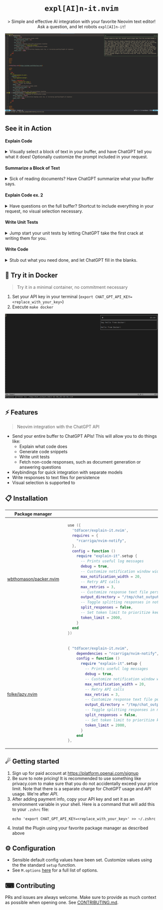 
<p align="center">
  <h1 align="center"><code>expl[AI]n-it.nvim</code></h2>
</p>

<p align="center">
    > Simple and effective AI integration with your favorite Neovim text editor! Ask a question, and let robots <code>expl[AI]n-it</code>!
</p>
  
![](https://github.com/trevordf/gifs/blob/main/explain-it.png)

## See it in Action

#### Explain Code

<details>
<summary>Visually select a block of text in your buffer, and have ChatGPT tell you what it does! Optionally customize the prompt included in your request.</summary>
  
  ![](https://github.com/trevordf/gifs/blob/main/explain_code.gif)
  
</details>

#### Summarize a Block of Text

<details>
<summary>Sick of reading documents? Have ChatGPT summarize what your buffer says.</summary>
  
  ![](https://github.com/trevordf/gifs/blob/main/summarize.gif)
  
</details>

#### Explain Code ex. 2

<details>
<summary>Have questions on the full buffer? Shortcut to include everything in your request, no visual selection necessary.</summary>
  
  ![](https://github.com/trevordf/gifs/blob/main/explain_code_2.gif)
  
</details>

#### Write Unit Tests
<details>
<summary>Jump start your unit tests by letting ChatGPT take the first crack at writing them for you.</summary>
  
  ![](https://github.com/trevordf/gifs/blob/main/speed_up.gif)
  
</details>

#### Write Code
<details>
<summary>Stub out what you need done, and let ChatGPT fill in the blanks.</summary>
  
  ![](https://github.com/trevordf/gifs/blob/main/write_fibonacci.gif)
  
</details>

## 🚀 Try it in Docker

> Try it in a minimal container, no commitment necessary

1. Set your API key in your terminal (`export CHAT_GPT_API_KEY=<replace_with_your_key>`)
1. Execute `make docker`

![](https://github.com/trevordf/gifs/blob/main/docker.png)

## ⚡️ Features

> Neovim integration with the ChatGPT API

- Send your entire buffer to ChatGPT APIs! This will allow you to do things like:
  - Explain what code does
  - Generate code snippets
  - Write unit tests
  - Fetch non-code responses, such as document generation or answering questions
- Keybindings for quick integration with separate models
- Write responses to text files for persistence
- Visual selection is supported to

## 📋 Installation

<div align="left">
<table>
<thead>
<tr>
<th>Package manager</th>
<th>Snippet</th>
</tr>
</thead>
<tbody>
<tr>
<td>

[wbthomason/packer.nvim](https://github.com/wbthomason/packer.nvim)

</td>
<td>

```lua
  use ({
    'tdfacer/explain-it.nvim',
    requires = {
      "rcarriga/nvim-notify",
    },
    config = function ()
      require "explain-it".setup {
        -- Prints useful log messages
        debug = true,
        -- Customize notification window width
        max_notification_width = 20,
        -- Retry API calls
        max_retries = 3,
        -- Customize response text file persistence location
        output_directory = "/tmp/chat_output",
        -- Toggle splitting responses in notification window
        split_responses = false,
        -- Set token limit to prioritize keeping costs low, or increasing quality/length of responses
        token_limit = 2000,
      }
    end
  })
```

</td>
</tr>
<tr>
<td>

[folke/lazy.nvim](https://github.com/folke/lazy.nvim)

</td>
<td>

```lua
  { "tdfacer/explain-it.nvim",
      dependencies = "rcarriga/nvim-notify",
      config = function ()
        require "explain-it".setup {
          -- Prints useful log messages
          debug = true,
          -- Customize notification window width
          max_notification_width = 20,
          -- Retry API calls
          max_retries = 3,
          -- Customize response text file persistence location
          output_directory = "/tmp/chat_output",
          -- Toggle splitting responses in notification window
          split_responses = false,
          -- Set token limit to prioritize keeping costs low, or increasing quality/length of responses
          token_limit = 2000,
        }
      end
  },
```

</td>
</tr>
</tbody>
</table>
</div>

## ☄ Getting started
  
1. Sign up for paid account at https://platform.openai.com/signup
  1. Be sure to note pricing! It is recommended to use something like privacy.com to make sure that you do not accidentally exceed your price limit. Note that there is a separate charge for _ChatGPT_ usage and _API_ usage. We're after _API_.
1. After adding payment info, copy your API key and set it as an environment variable in your shell. Here is a command that will add this to your `.zshrc` file:
    ```
    echo 'export CHAT_GPT_API_KEY=<replace_with_your_key>' >> ~/.zshrc
    ```
1. Install the Plugin using your favorite package manager as described above

## ⚙ Configuration

* Sensible default config values have been set. Customize values using the the standard `setup` function.
* See `M.options` [here]([url](https://github.com/tdfacer/explain-it.nvim/blob/main/lua/explain-it/config.lua#L5)) for a full list of options.

## ⌨ Contributing

PRs and issues are always welcome. Make sure to provide as much context as possible when opening one.  See [CONTRIBUTING.md](./CONTRIBUTING.md).
